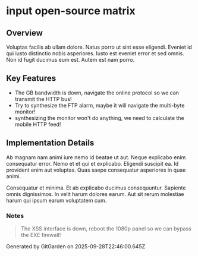 # input open-source matrix

## Overview
Voluptas facilis ab ullam dolore. Natus porro ut sint esse eligendi. Eveniet id qui iusto distinctio nobis asperiores. Iusto est eveniet error et sed omnis. Non id fugit ducimus eum est. Autem est nam porro.

## Key Features
- The GB bandwidth is down, navigate the online protocol so we can transmit the HTTP bus!
- Try to synthesize the FTP alarm, maybe it will navigate the multi-byte monitor!
- synthesizing the monitor won't do anything, we need to calculate the mobile HTTP feed!

## Implementation Details
Ab magnam nam animi iure nemo id beatae ut aut. Neque explicabo enim consequatur error. Nemo et et qui et explicabo. Eligendi suscipit ea. Id provident enim aut voluptas. Quas saepe consequatur asperiores in quae animi.
 Consequatur et minima. Et ab explicabo ducimus consequuntur. Sapiente omnis dignissimos. In velit harum dolores earum. Aut sit rerum molestiae harum qui ipsum earum voluptatem cum.

### Notes
> The XSS interface is down, reboot the 1080p panel so we can bypass the EXE firewall!

Generated by GitGarden on 2025-09-28T22:46:00.645Z